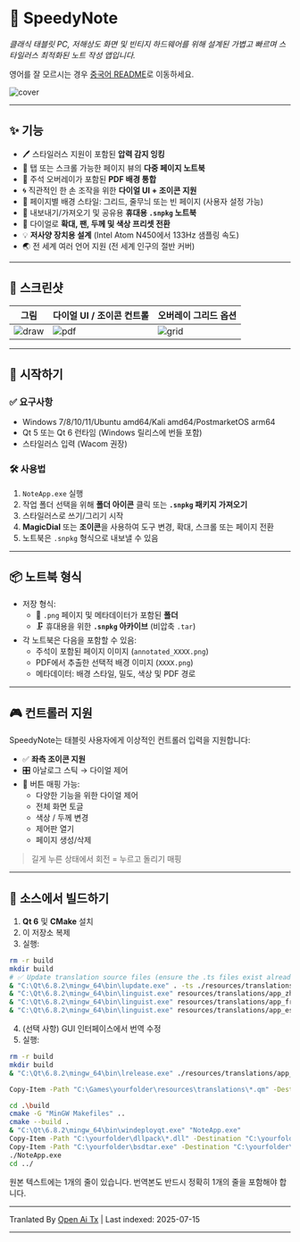 # 📝 SpeedyNote

_클래식 태블릿 PC, 저해상도 화면 및 빈티지 하드웨어를 위해 설계된 가볍고 빠르며 스타일러스 최적화된 노트 작성 앱입니다._

영어를 잘 모르시는 경우 [중국어 README](https://github.com/alpha-liu-01/SpeedyNote/blob/main/speedynote_README_zh_CN.md)로 이동하세요.

![cover](https://i.imgur.com/UTNNbnM.png)

---

## ✨ 기능

- 🖊️ 스타일러스 지원이 포함된 **압력 감지 잉킹**
- 📄 탭 또는 스크롤 가능한 페이지 뷰의 **다중 페이지 노트북**
- 📌 주석 오버레이가 포함된 **PDF 배경 통합**
- 🌀 직관적인 한 손 조작을 위한 **다이얼 UI + 조이콘 지원**
- 🎨 페이지별 배경 스타일: 그리드, 줄무늬 또는 빈 페이지 (사용자 설정 가능)
- 💾 내보내기/가져오기 및 공유용 **휴대용 `.snpkg` 노트북**
- 🔎 다이얼로 **확대, 팬, 두께 및 색상 프리셋 전환**
- 💡 **저사양 장치용 설계** (Intel Atom N450에서 133Hz 샘플링 속도)
- 🌏 전 세계 여러 언어 지원 (전 세계 인구의 절반 커버)

---

## 📸 스크린샷

| 그림 | 다이얼 UI / 조이콘 컨트롤 | 오버레이 그리드 옵션 |
|----------------|------------------------|-----------------------|
| ![draw](https://i.imgur.com/iARL6Vo.gif) | ![pdf](https://i.imgur.com/NnrqOQQ.gif) | ![grid](https://i.imgur.com/YaEdx1p.gif) |


---

## 🚀 시작하기

### ✅ 요구사항

- Windows 7/8/10/11/Ubuntu amd64/Kali amd64/PostmarketOS arm64
- Qt 5 또는 Qt 6 런타임 (Windows 릴리스에 번들 포함)
- 스타일러스 입력 (Wacom 권장)

### 🛠️ 사용법

1. `NoteApp.exe` 실행
2. 작업 폴더 선택을 위해 **폴더 아이콘** 클릭 또는 **`.snpkg` 패키지 가져오기**
3. 스타일러스로 쓰기/그리기 시작
4. **MagicDial** 또는 **조이콘**을 사용하여 도구 변경, 확대, 스크롤 또는 페이지 전환
5. 노트북은 `.snpkg` 형식으로 내보낼 수 있음

---

## 📦 노트북 형식

- 저장 형식:
  - 📁 `.png` 페이지 및 메타데이터가 포함된 **폴더**
  - 🗜️ 휴대용을 위한 **`.snpkg` 아카이브** (비압축 `.tar`)
- 각 노트북은 다음을 포함할 수 있음:
  - 주석이 포함된 페이지 이미지 (`annotated_XXXX.png`)
  - PDF에서 추출한 선택적 배경 이미지 (`XXXX.png`)
  - 메타데이터: 배경 스타일, 밀도, 색상 및 PDF 경로

---

## 🎮 컨트롤러 지원

SpeedyNote는 태블릿 사용자에게 이상적인 컨트롤러 입력을 지원합니다:

- ✅ **좌측 조이콘 지원**
- 🎛️ 아날로그 스틱 → 다이얼 제어
- 🔘 버튼 매핑 가능:
  - 다양한 기능을 위한 다이얼 제어
  - 전체 화면 토글
  - 색상 / 두께 변경
  - 제어판 열기
  - 페이지 생성/삭제

> 길게 누른 상태에서 회전 = 누르고 돌리기 매핑

---

## 📁 소스에서 빌드하기

1. **Qt 6** 및 **CMake** 설치
2. 이 저장소 복제
3. 실행:


```bash
rm -r build
mkdir build
# ✅ Update translation source files (ensure the .ts files exist already)
& "C:\Qt\6.8.2\mingw_64\bin\lupdate.exe" . -ts ./resources/translations/app_fr.ts ./resources/translations/app_zh.ts ./resources/translations/app_es.ts
& "C:\Qt\6.8.2\mingw_64\bin\linguist.exe" resources/translations/app_zh.ts
& "C:\Qt\6.8.2\mingw_64\bin\linguist.exe" resources/translations/app_fr.ts
& "C:\Qt\6.8.2\mingw_64\bin\linguist.exe" resources/translations/app_es.ts
```
4. (선택 사항) GUI 인터페이스에서 번역 수정  
5. 실행:
```bash
rm -r build
mkdir build
& "C:\Qt\6.8.2\mingw_64\bin\lrelease.exe" ./resources/translations/app_zh.ts ./resources/translations/app_fr.ts ./resources/translations/app_es.ts

Copy-Item -Path "C:\Games\yourfolder\resources\translations\*.qm" -Destination "C:\Games\yourfolder\build" -Force

cd .\build
cmake -G "MinGW Makefiles" .. 
cmake --build .  
& "C:\Qt\6.8.2\mingw_64\bin\windeployqt.exe" "NoteApp.exe"
Copy-Item -Path "C:\yourfolder\dllpack\*.dll" -Destination "C:\yourfolder\build" -Force
Copy-Item -Path "C:\yourfolder\bsdtar.exe" -Destination "C:\yourfolder\build" -Force
./NoteApp.exe
cd ../
```
원본 텍스트에는 1개의 줄이 있습니다. 번역본도 반드시 정확히 1개의 줄을 포함해야 합니다.

---

Tranlated By [Open Ai Tx](https://github.com/OpenAiTx/OpenAiTx) | Last indexed: 2025-07-15

---